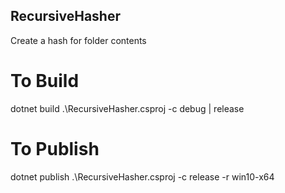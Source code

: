 ## RecursiveHasher
Create a hash for folder contents

# To Build
dotnet build .\RecursiveHasher.csproj -c debug | release

# To Publish
dotnet publish .\RecursiveHasher.csproj -c release -r win10-x64
